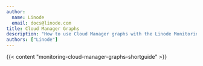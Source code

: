 ```yaml
---
author:
  name: Linode
  email: docs@linode.com
title: Cloud Manager Graphs
description: "How to use Cloud Manager graphs with the Linode Monitoring."
authors: ["Linode"]
---
```


{{< content "monitoring-cloud-manager-graphs-shortguide" >}}